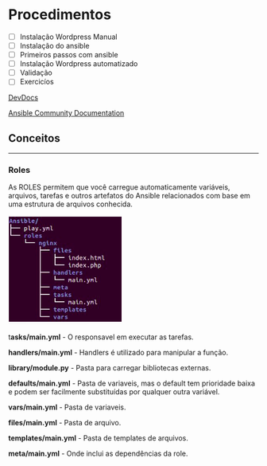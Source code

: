 # Procedimentos

- [ ]  Instalação Wordpress Manual
- [ ]  Instalação do ansible
- [ ]  Primeiros passos com ansible
- [ ]  Instalação Wordpress automatizado
- [ ]  Validação
- [ ]  Exercicíos

[DevDocs](https://devdocs.io/ansible/)

[Ansible Community Documentation](https://docs.ansible.com/ansible_community.html)

## Conceitos

---

### Roles

As ROLES permitem que você carregue automaticamente variáveis, arquivos, tarefas e outros artefatos do Ansible relacionados com base em uma estrutura de arquivos conhecida.

![Untitled](Procedimentos%20e9a82fd2e0e04ce5996a3395a7a0fef1/Untitled.png)

t**asks/main.yml** - O responsavel em executar as tarefas.

**handlers/main.yml** - Handlers é utilizado para manipular a função.

**library/module.py** - Pasta para carregar bibliotecas externas.

**defaults/main.yml** - Pasta de variaveis, mas o default tem prioridade baixa e  podem ser facilmente substituídas por qualquer outra variável.

**vars/main.yml** - Pasta de variaveis.

**files/main.yml** - Pasta de arquivo.

**templates/main.yml** - Pasta de templates de arquivos.

**meta/main.yml** - Onde inclui as dependências da role.